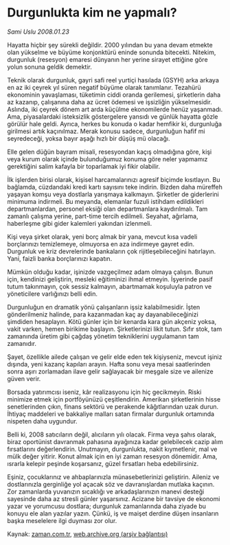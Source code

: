 # Durgunlukta kim ne yapmalı?

*Sami Uslu 2008.01.23*

<tr><td class="metin" colspan="2" style="padding-top: 20px; padding-left: 5px; padding-right: 10px;">Hayatta hiçbir şey sürekli değildir. 2000 yılından bu yana devam etmekte olan yükselme ve büyüme konjonktürü eninde sonunda bitecekti. Nitekim, durgunluk (resesyon) emaresi dünyanın her yerine sirayet ettiğine göre yolun sonuna geldik demektir.</td></tr><tr><td class="metin" colspan="2" style="padding-top: 20px; padding-left: 5px; padding-right: 10px;"><p>Teknik olarak durgunluk, gayri safi reel yurtiçi hasılada (GSYH) arka arkaya en az iki çeyrek yıl süren negatif büyüme olarak tanımlanır. Tezahürü ekonominin yavaşlaması, tüketimin ciddi oranda gerilemesi, şirketlerin daha az kazanıp, çalışanına daha az ücret ödemesi ve işsizliğin yükselmesidir. Aslında, iki çeyrek dönem art arda küçülme ekonomilerde henüz yaşanmadı. Ama, piyasalardaki isteksizlik göstergelere yansıdı ve günlük hayatta gözle görülür hale geldi. Ayrıca, herkes bu konuda o kadar hemfikir ki, durgunluğa girilmesi artık kaçınılmaz. Merak konusu sadece, durgunluğun hafif mi seyredeceği, yoksa bayır aşağı hızlı bir düşüş mü olacağı. 
<p> Elle gelen düğün bayram misali, resesyondan kaçış olmadığına göre, kişi veya kurum olarak içinde bulunduğumuz konuma göre neler yapmamız gerektiğini salim kafayla bir toparlamak iyi fikir olabilir. 
<p> İlk işlerden birisi olarak, kişisel harcamalarınızı agresif biçimde kısıtlayın. Bu bağlamda, cüzdandaki kredi kartı sayısını teke indirin. Bizden daha müreffeh yaşayan komşu veya dostlarla yarışmaya kalkmayın. Şirketler de giderlerini minimuma indirmeli. Bu meyanda, elemanlar fuzuli istihdam edildikleri departmanlardan, personel eksiği olan departmanlara kaydırılmalı. Tam zamanlı çalışma yerine, part-time tercih edilmeli. Seyahat, ağırlama, haberleşme gibi gider kalemleri yakından izlenmeli. 
<p> Kişi veya şirket olarak, yeni borç almak bir yana, mevcut kısa vadeli borçlarınızı temizlemeye, olmuyorsa en aza indirmeye gayret edin. Durgunluk ve kriz devrelerinde bankaların çok rijitleşebileceğini hatırlayın. Yani, faizli banka borçlarınızı kapatın. 
<p> Mümkün olduğu kadar, işinizde vazgeçilmez adam olmaya çalışın. Bunun için, kendinizi geliştirin, mesleki eğitiminizi ihmal etmeyin. İşyerinde pasif tutum takınmayın, çok sessiz kalmayın, abartmamak koşuluyla patron ve yöneticilere varlığınızı belli edin. 
<p> Durgunluğun en dramatik yönü çalışanların işsiz kalabilmesidir. İşten gönderilmeniz halinde, para kazanmadan kaç ay dayanabileceğinizi şimdiden hesaplayın. Kötü günler için bir kenarda kara gün akçeniz yoksa, vakit varken, hemen birikime başlayın. Şirketlerinizi likit tutun. Sıfır stok, tam zamanında üretim gibi çağdaş yönetim tekniklerini uygulamanın tam zamanıdır. 
<p> Şayet, özellikle ailede çalışan ve gelir elde eden tek kişiyseniz, mevcut işiniz dışında, yeni kazanç kapıları arayın. Hafta sonu veya mesai saatlerinden sonra aşırı zorlamadan ilave gelir sağlayacak bir meşgale size ve ailenize güven verir. 
<p> Borsada yatırımcısı iseniz, kâr realizasyonu için hiç gecikmeyin. Riski minimize etmek için portföyünüzü çeşitlendirin. Amerikan şirketlerinin hisse senetlerinden çıkın, finans sektörü ve perakende kâğıtlarından uzak durun. İhtiyaç maddeleri ve bakkaliye malları satan firmalar durgunluk ortamında nispeten daha uygundur. 
<p> Belli ki, 2008 satıcıların değil, alıcıların yılı olacak. Firma veya şahıs olarak, biraz oportünist davranmak pahasına ayağınıza kadar gelebilecek cazip alım fırsatlarını değerlendirin. Unutmayın, durgunlukta, nakit kıymetlenir, mal ve mülk değer yitirir. Konut almak için en iyi zaman resesyon dönemidir. Ama, ısrarla kelepir peşinde koşarsanız, güzel fırsatları heba edebilirsiniz. 
<p> Eşiniz, çocuklarınız ve ahbaplarınızla münasebetlerinizi geliştirin. Aileniz ve dostlarınızla gerginliğe yol açacak söz ve davranışlardan mutlaka kaçının. Zor zamanlarda yuvanızın sıcaklığı ve arkadaşlarınızın manevi desteği sayesinde daha az stresli günler yaşarsınız. Acizane bir tavsiye de ekonomi yazar ve yorumcusu dostlara; durgunluk zamanlarında daha ziyade bu konuyu ele alan yazılar yazın. Çünkü, iş ve maişet derdine düşen insanların başka meselelere ilgi duyması zor olur. <br/></p></p></p></p></p></p></p></p></p></p></td></tr>

Kaynak: [zaman.com.tr](http://zaman.com.tr/yazar.do?yazino=641497), [web.archive.org (arşiv bağlantısı)](http://web.archive.org/web/20080506152320/http://www.zaman.com.tr:80/yazar.do?yazino=641497)
